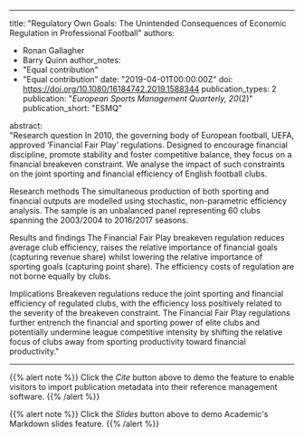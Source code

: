 
---
title: "Regulatory Own Goals: The Unintended Consequences of Economic Regulation in Professional Football"
authors:
- Ronan Gallagher
- Barry Quinn
author_notes:
- "Equal contribution"
- "Equal contribution"
date: "2019-04-01T00:00:00Z"
doi: https://doi.org/10.1080/16184742.2019.1588344
publication_types: 2 
publication: "*European Sports Management Quarterly, 20*(2)"
publication_short: "ESMQ"

abstract:  
"Research question
In 2010, the governing body of European football, UEFA, approved ‘Financial Fair Play’ regulations. Designed to encourage financial discipline, promote stability and foster competitive balance, they focus on a financial breakeven constraint. We analyse the impact of such constraints on the joint sporting and financial efficiency of English football clubs.

Research methods
The simultaneous production of both sporting and financial outputs are modelled using stochastic, non-parametric efficiency analysis. The sample is an unbalanced panel representing 60 clubs spanning the 2003/2004 to 2016/2017 seasons.

Results and findings
The Financial Fair Play breakeven regulation reduces average club efficiency, raises the relative importance of financial goals (capturing revenue share) whilst lowering the relative importance of sporting goals (capturing point share). The efficiency costs of regulation are not borne equally by clubs.

Implications
Breakeven regulations reduce the joint sporting and financial efficiency of regulated clubs, with the efficiency loss positively related to the severity of the breakeven constraint. The Financial Fair Play regulations further entrench the financial and sporting power of elite clubs and potentially undermine league competitive intensity by shifting the relative focus of clubs away from sporting productivity toward financial productivity."

---


{{% alert note %}}
Click the *Cite* button above to demo the feature to enable visitors to import publication metadata into their reference management software.
{{% /alert %}}

{{% alert note %}}
Click the *Slides* button above to demo Academic's Markdown slides feature.
{{% /alert %}}
